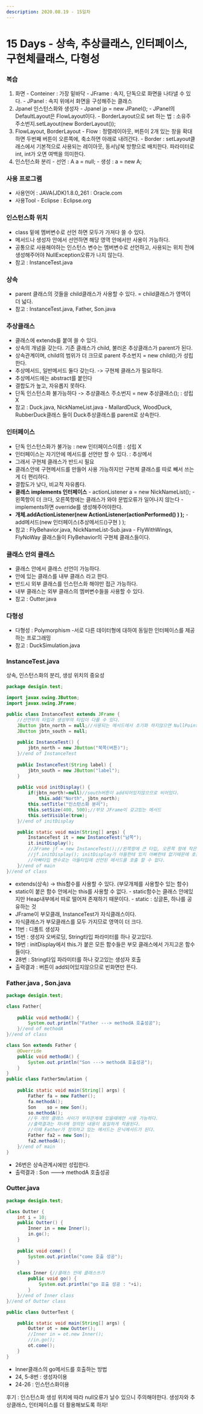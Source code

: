 ```yaml
---
description: 2020.08.19 - 15일차
---
```


# 15 Days - 상속, 추상클래스, 인터페이스, 구현체클래스, 다형성

### 복습

1. 화면 - Conteiner : 가장 밑바닥 - JFrame : 속지, 단독으로 화면을 나타낼 수 있다. - JPanel : 속지 위에서 화면을 구성해주는 클래스
2. Jpanel 인스턴스화와 생성자 - Jpanel jp = new JPanel\(\); - JPanel의 DefaultLayout은 FlowLayout이다. - BorderLayout으로 set 하는 법 : 소유주 주소번지.setLayout\(new BorderLayout\(\)\);
3. FlowLayout, BorderLayout - Flow : 정렬레이아웃, 버튼이 2개 있는 창을 확대하면 두번째 버튼이 오른쪽에, 축소하면 아래로 내려간다. - Border : setLayout클래스에서 기본적으로 사용되는 레이아웃, 동서남북 방향으로 배치한다. 파라미터로 int, int가 오면 여백을 의미한다.
4. 인스턴스화 분리 - 선언 : A a = null; - 생성 : a = new A;

### 사용 프로그램

* 사용언어 : JAVA\(JDK\)1.8.0\_261 : Oracle.com
* 사용Tool  - Eclipse : Eclipse.org

### 인스턴스화 위치

* class 밑에 멤버변수로 선언 하면 모두가 가져다 쓸 수 있다.
* 메서드나 생성자 안에서 선언하면 해당 영역 안에서만 사용이 가능하다.
* 공통으로 사용해야하는 인스턴스 변수는 멤버변수로 선언하고, 사용되는 위치 전에 생성해주어야 NullException오류가 나지 않는다.
* 참고 : InstanceTest.java

### 상속

* parent 클래스의 것들을 child클래스가 사용할 수 있다. = child클래스가 영역이 더 넓다.
* 참고 : InstanceTest.java, Father, Son.java

### 추상클래스

* 클래스에 extends를 붙여 쓸 수 있다.
* 상속의 개념을 갖는다. 기존 클래스가 child, 불러온 추상클래스가 parent가 된다.
* 상속관계이며, child의 범위가 더 크므로 parent 주소번지 = new child\(\);가 성립한다.
* 추상메서드, 일반메서드 둘다 갖는다. -&gt; 구현체 클래스가 필요하다.
* 추상메서드에는 abstract를 붙인다
* 결합도가 높고, 자유롭지 못하다.
* 단독 인스턴스화 불가능하다 -&gt; 추상클래스 주소번지 = new 추상클래스\(\); : 성립 X 
* 참고 : Duck.java, NickNameList.java - MallardDuck, WoodDuck, RubberDuck클래스 들이 Duck추상클래스를 parent로 상속한다.

### 인터페이스

* 단독 인스턴스화가 불가능 : new 인터페이스이름 : 성립 X
* 인터페이스는 자기안에 메서드를 선언만 할 수 있다. : 추상메서
* 그래서 구현체 클래스가 반드시 필요
* 클래스안에 구현메서드를 만들어 사용 가능하지만 구현체 클래스를 따로  빼서 쓰는게 더 편리하다.
* 결합도가 낮다, 비교적 자유롭다.
* **클래스 implements 인터페이스** - actionListener a = new NickNameList\(\);  - 왼쪽항이 더 크다, 오른쪽항에는 클래스가 와야 문법오류가 일어나지 않는다 - implements하면 override를 생성해주어야한다.
* **개체.addActionListener\(new ActionListener\(actionPerformed\(\) \) \);** - add메서드\(new 인터페이스\(추상메서드\(\)구현 \) \);
* 참고 : FlyBehavior.java, NickNameList-Sub.java - FlyWithWings, FlyNoWay 클래스들이 FlyBehavior의 구현체 클래스들이다.

### 클래스 안의 클래스

* 클래스 안에서 클래스 선언이 가능하다.
* 안에 있는 클래스를 내부 클래스 라고 한다.
* 반드시 외부 클래스를 인스턴스화 해야만 접근 가능하다.
* 내부 클래스는 외부 클래스의 멤버변수들을 사용할 수 있다.
* 참고 : Outter.java

### 다형성

* 다형성 : Polymorphism -서로 다른 데이터형에 대하여 동일한 인터페이스를 제공하는 프로그래밍
* 참고 : DuckSimulation.java

### InstanceTest.java

상속, 인스턴스화의 분리, 생성 위치의 중요성

```java
package desigin.test;

import javax.swing.JButton;
import javax.swing.JFrame;

public class InstanceTest extends JFrame {
	//선언부의 타입과 생성부의 타입이 다를 수 있다. 
	JButton jbtn_north = null;//사용되는 메서드에서 초기화 하지않으면 NullPointEception
	JButton jbtn_south = null;
	
	public InstanceTest() {
		jbtn_north = new JButton("북쪽(버튼)");
	}//end of InstanceTest
	
	public InstanceTest(String label) {
		jbtn_south = new JButton("label");		
	}
	
	public void initDisplay() {
		if(jbtn_north!=null)//south버튼이 add되어있지않으므로 비어있다.
			this.add("North", jbtn_north);
		this.setTitle("인스턴스화 분리");
		this.setSize(400, 500);//부모 JFrame이 갖고있는 메서드
		this.setVisible(true);
	}//end of initDisplay

	public static void main(String[] args) {
		InstanceTest it = new InstanceTest("남쪽");
		it.initDisplay();
		//JFrame jf = new InstanceTest();//왼쪽항에 큰 타입, 오른쪽 항에 작은 타입 성립하지 않는다.
		//jf.initDisplay(); initDisplay가 아들한테 있지 아빠한테 없기때문에 호출불가 오류
		//아빠타입 변수로는 아들타입에 선언된 메서드를 호출 할 수 없다.
	}//end of main
}//end of class
```

* extends\(상속\) -&gt; this함수를 사용할 수 있다. \(부모개체를 사용할수 있는 함수\)
* static이 붙은 함수 안에서는 this를 사용할 수 없다. - static함수는 클래스 안에있지만 Heap내부에서 따로 떨어져 존재하기 때문이다.  - static : 싱글톤, 하나를 공유하는 것
* JFrame이 부모클래, InstanceTest가 자식클래스이다.
* 자식클래스가 부모클래스를 모두 가지므로 영역이 더 크다.
* 11번 : 디폴트 생성자
* 15번 : 생성자 오버로딩, String타입 파라미터를 하나 갖고있다.
* 19번 : initDisplay에서 this.가 붙은 모든 함수들은 부모 클래스에서 가지고온 함수들이다.
* 28번 : String타입 파라미터를 하나 갖고있는 생성자 호출
* 출력결과 : 버튼이 add되어있지않으므로 빈화면만 뜬다.

### Father.java , Son.java

```java
package desigin.test;

class Father{
	
	public void methodA() {
		System.out.println("Father ---> methodA 호출성공");
	}//end of methodA
}//end of class

class Son extends Father {
	@Override
	public void methodA() {
		System.out.println("Son ---> methodA 호출성공");
	}
}
public class FatherSmulation {
	
	public static void main(String[] args) {
		Father fa = new Father();
		fa.methodA();
		Son    so = new Son();
		so.methodA();
		//두 개의 클래스 사이가 부자관계에 있을때에만 사용 가능하다.
		//출력결과는 자녀에 정의된 내용이 동일하게 적용된다.
		//이때 Father가 정의하고 있는 메서드는 은닉메서드가 된다.
		Father fa2 = new Son();
		fa2.methodA();
	}//end of main
}
```

* 26번은 상속관계시에만 성립한다.
* 출력결과 : Son ---&gt; methodA 호출성공

### Outter.java

```java
package desigin.test;

class Outter {
	int i = 10;
	public Outter() {
		Inner in = new Inner();
		in.go();
	}
	
	public void come() {
		System.out.println("come 호출 성공");
	}

	class Inner {//클래스 안에 클래스쓰기
		public void go() {
			System.out.println("go 호출 성공 : "+i);
		}		
	}//end of Inner class
}//end of Outter class

public class OutterTest {

	public static void main(String[] args) {
		Outter ot = new Outter();
		//Inner in = ot.new Inner();
		//in.go();
		ot.come();
	}
}
```

* Inner클래스의 go메서드를 호출하는 방법
* 24, 5-8번 : 생성자이용
* 24-26 : 인스턴스화이용

후기 : 인스턴스화 생성 위치에 따라 null오류가 날수 있으니 주의해야한다. 생성자와 추상클래스, 인터페이스를 더 활용해보도록 하자!

